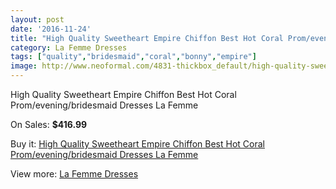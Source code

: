 ```yaml
---
layout: post
date: '2016-11-24'
title: "High Quality Sweetheart Empire Chiffon Best Hot Coral Prom/evening/bridesmaid Dresses La Femme"
category: La Femme Dresses
tags: ["quality","bridesmaid","coral","bonny","empire"]
image: http://www.neoformal.com/4831-thickbox_default/high-quality-sweetheart-empire-chiffon-best-hot-coral-prom-evening-bridesmaid-dresses-la-femme.jpg
---
```

High Quality Sweetheart Empire Chiffon Best Hot Coral Prom/evening/bridesmaid Dresses La Femme

On Sales: **$416.99**
<a href="https://www.neoformal.com/en/la-femme-dresses/1788-high-quality-sweetheart-empire-chiffon-best-hot-coral-prom-evening-bridesmaid-dresses-la-femme.html"><amp-img layout="responsive" width="600" height="600" src="//www.neoformal.com/4831-thickbox_default/high-quality-sweetheart-empire-chiffon-best-hot-coral-prom-evening-bridesmaid-dresses-la-femme.jpg" alt="High Quality Sweetheart Empire Chiffon Best Hot Coral Prom/evening/bridesmaid Dresses La Femme 0" /></a>
<a href="https://www.neoformal.com/en/la-femme-dresses/1788-high-quality-sweetheart-empire-chiffon-best-hot-coral-prom-evening-bridesmaid-dresses-la-femme.html"><amp-img layout="responsive" width="600" height="600" src="//www.neoformal.com/4832-thickbox_default/high-quality-sweetheart-empire-chiffon-best-hot-coral-prom-evening-bridesmaid-dresses-la-femme.jpg" alt="High Quality Sweetheart Empire Chiffon Best Hot Coral Prom/evening/bridesmaid Dresses La Femme 1" /></a>

Buy it: [High Quality Sweetheart Empire Chiffon Best Hot Coral Prom/evening/bridesmaid Dresses La Femme](https://www.neoformal.com/en/la-femme-dresses/1788-high-quality-sweetheart-empire-chiffon-best-hot-coral-prom-evening-bridesmaid-dresses-la-femme.html "High Quality Sweetheart Empire Chiffon Best Hot Coral Prom/evening/bridesmaid Dresses La Femme")

View more: [La Femme Dresses](https://www.neoformal.com/en/16-la-femme-dresses "La Femme Dresses")